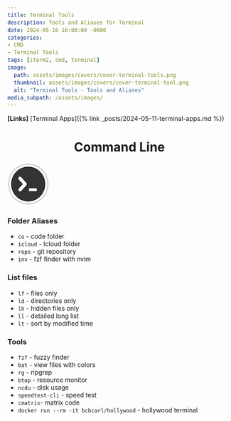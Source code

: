```yaml
---
title: Terminal Tools
description: Tools and Aliases for Terminal
date: 2024-05-16 16:00:00 -0600
categories:
- CMD
- Terminal Tools
tags: [iterm2, cmd, terminal]
image:
  path: assets/images/covers/cover-terminal-tools.png
  thumbnail: assets/images/covers/cover-terminal-tool.png
  alt: "Terminal Tools - Tools and Aliases"
media_subpath: /assets/images/
---
```


**[Links]**
[Terminal Apps]({% link _posts/2024-05-11-terminal-apps.md %})

<h1 style="text-align: center;"> Command Line </h1>

![Add plugin](/assets/images/content/terminal-icon.png)

### Folder Aliases

- `co` - code folder
- `icloud` - Icloud folder
- `repo` - git repository
- `inv` - fzf finder with nvim

### List files

- `lf` - files only
- `ld` - directories only
- `lh` - hidden files only
- `ll` - detailed long list
- `lt` - sort by modified time

### Tools

- `fzf` - fuzzy finder
- `bat` - view files with colors
- `rg` - ripgrep
- `btop` - resource monitor
- `ncdu` - disk usage
- `speedtest-cli` - speed test
- `cmatrix`- matrix code
- `docker run --rm -it bcbcarl/hollywood` - hollywood terminal
